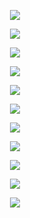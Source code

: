 <p align="center"> <img src= 'all_figs/DLGN(n_h_l = 5, n_n = 16,Run=1,Epoch = 000,step=00,UnLearned,loss = 0.448).png' /> </p>
<p align="center"> <img src= 'all_figs/DLGN(n_h_l = 5, n_n = 16,Run=1,Epoch = 003,step=16,Learned,loss = 0.341).png' /> </p>
<p align="center"> <img src= 'all_figs/DLGN(n_h_l = 5, n_n = 16,Run=1,Epoch = 004,step=16,Learned,loss = 0.314).png' /> </p>
<p align="center"> <img src= 'all_figs/DLGN(n_h_l = 5, n_n = 16,Run=1,Epoch = 005,step=16,Learned,loss = 0.3).png' /> </p>
<p align="center"> <img src= 'all_figs/DLGN(n_h_l = 5, n_n = 16,Run=1,Epoch = 006,step=16,Learned,loss = 0.288).png' /> </p>
<p align="center"> <img src= 'all_figs/DLGN(n_h_l = 5, n_n = 16,Run=1,Epoch = 007,step=16,Learned,loss = 0.285).png' /> </p>
<p align="center"> <img src= 'all_figs/DLGN(n_h_l = 5, n_n = 16,Run=1,Epoch = 008,step=16,Learned,loss = 0.28).png' /> </p>
<p align="center"> <img src= 'all_figs/DLGN(n_h_l = 5, n_n = 16,Run=1,Epoch = 009,step=16,Learned,loss = 0.279).png' /> </p>
<p align="center"> <img src= 'all_figs/DLGN(n_h_l = 5, n_n = 16,Run=1,Epoch = 010,step=16,Learned,loss = 0.274).png' /> </p>
<p align="center"> <img src= 'all_figs/DLGN(n_h_l = 5, n_n = 16,Run=1,Epoch = 020,step=16,Learned,loss = 0.264).png' /> </p>
<p align="center"> <img src= 'all_figs/DLGN(n_h_l = 5, n_n = 16,Run=1,Epoch = 2000,step=16,Learned,loss = 0.229).png' /> </p>
